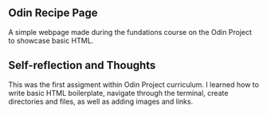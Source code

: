 ## Odin Recipe Page
A simple webpage made during the fundations course on the Odin Project to showcase basic HTML.

## Self-reflection and Thoughts
This was the first assigment within Odin Project curriculum. I learned how to write basic HTML boilerplate, navigate through the terminal, create directories and files, as well as adding images and links. 
